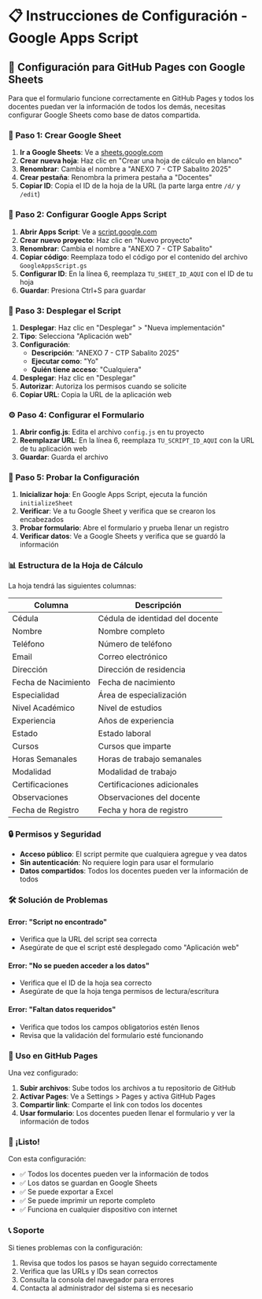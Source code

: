 # 📋 Instrucciones de Configuración - Google Apps Script

## 🎯 Configuración para GitHub Pages con Google Sheets

Para que el formulario funcione correctamente en GitHub Pages y todos los docentes puedan ver la información de todos los demás, necesitas configurar Google Sheets como base de datos compartida.

### 📝 Paso 1: Crear Google Sheet

1. **Ir a Google Sheets**: Ve a [sheets.google.com](https://sheets.google.com)
2. **Crear nueva hoja**: Haz clic en "Crear una hoja de cálculo en blanco"
3. **Renombrar**: Cambia el nombre a "ANEXO 7 - CTP Sabalito 2025"
4. **Crear pestaña**: Renombra la primera pestaña a "Docentes"
5. **Copiar ID**: Copia el ID de la hoja de la URL (la parte larga entre `/d/` y `/edit`)

### 🔧 Paso 2: Configurar Google Apps Script

1. **Abrir Apps Script**: Ve a [script.google.com](https://script.google.com)
2. **Crear nuevo proyecto**: Haz clic en "Nuevo proyecto"
3. **Renombrar**: Cambia el nombre a "ANEXO 7 - CTP Sabalito"
4. **Copiar código**: Reemplaza todo el código por el contenido del archivo `GoogleAppsScript.gs`
5. **Configurar ID**: En la línea 6, reemplaza `TU_SHEET_ID_AQUI` con el ID de tu hoja
6. **Guardar**: Presiona Ctrl+S para guardar

### 🚀 Paso 3: Desplegar el Script

1. **Desplegar**: Haz clic en "Desplegar" > "Nueva implementación"
2. **Tipo**: Selecciona "Aplicación web"
3. **Configuración**:
   - **Descripción**: "ANEXO 7 - CTP Sabalito 2025"
   - **Ejecutar como**: "Yo"
   - **Quién tiene acceso**: "Cualquiera"
4. **Desplegar**: Haz clic en "Desplegar"
5. **Autorizar**: Autoriza los permisos cuando se solicite
6. **Copiar URL**: Copia la URL de la aplicación web

### ⚙️ Paso 4: Configurar el Formulario

1. **Abrir config.js**: Edita el archivo `config.js` en tu proyecto
2. **Reemplazar URL**: En la línea 6, reemplaza `TU_SCRIPT_ID_AQUI` con la URL de tu aplicación web
3. **Guardar**: Guarda el archivo

### 🧪 Paso 5: Probar la Configuración

1. **Inicializar hoja**: En Google Apps Script, ejecuta la función `initializeSheet`
2. **Verificar**: Ve a tu Google Sheet y verifica que se crearon los encabezados
3. **Probar formulario**: Abre el formulario y prueba llenar un registro
4. **Verificar datos**: Ve a Google Sheets y verifica que se guardó la información

### 📊 Estructura de la Hoja de Cálculo

La hoja tendrá las siguientes columnas:

| Columna | Descripción |
|---------|-------------|
| Cédula | Cédula de identidad del docente |
| Nombre | Nombre completo |
| Teléfono | Número de teléfono |
| Email | Correo electrónico |
| Dirección | Dirección de residencia |
| Fecha de Nacimiento | Fecha de nacimiento |
| Especialidad | Área de especialización |
| Nivel Académico | Nivel de estudios |
| Experiencia | Años de experiencia |
| Estado | Estado laboral |
| Cursos | Cursos que imparte |
| Horas Semanales | Horas de trabajo semanales |
| Modalidad | Modalidad de trabajo |
| Certificaciones | Certificaciones adicionales |
| Observaciones | Observaciones del docente |
| Fecha de Registro | Fecha y hora de registro |

### 🔒 Permisos y Seguridad

- **Acceso público**: El script permite que cualquiera agregue y vea datos
- **Sin autenticación**: No requiere login para usar el formulario
- **Datos compartidos**: Todos los docentes pueden ver la información de todos

### 🛠️ Solución de Problemas

#### Error: "Script no encontrado"
- Verifica que la URL del script sea correcta
- Asegúrate de que el script esté desplegado como "Aplicación web"

#### Error: "No se pueden acceder a los datos"
- Verifica que el ID de la hoja sea correcto
- Asegúrate de que la hoja tenga permisos de lectura/escritura

#### Error: "Faltan datos requeridos"
- Verifica que todos los campos obligatorios estén llenos
- Revisa que la validación del formulario esté funcionando

### 📱 Uso en GitHub Pages

Una vez configurado:

1. **Subir archivos**: Sube todos los archivos a tu repositorio de GitHub
2. **Activar Pages**: Ve a Settings > Pages y activa GitHub Pages
3. **Compartir link**: Comparte el link con todos los docentes
4. **Usar formulario**: Los docentes pueden llenar el formulario y ver la información de todos

### 🎉 ¡Listo!

Con esta configuración:
- ✅ Todos los docentes pueden ver la información de todos
- ✅ Los datos se guardan en Google Sheets
- ✅ Se puede exportar a Excel
- ✅ Se puede imprimir un reporte completo
- ✅ Funciona en cualquier dispositivo con internet

### 📞 Soporte

Si tienes problemas con la configuración:
1. Revisa que todos los pasos se hayan seguido correctamente
2. Verifica que las URLs y IDs sean correctos
3. Consulta la consola del navegador para errores
4. Contacta al administrador del sistema si es necesario
